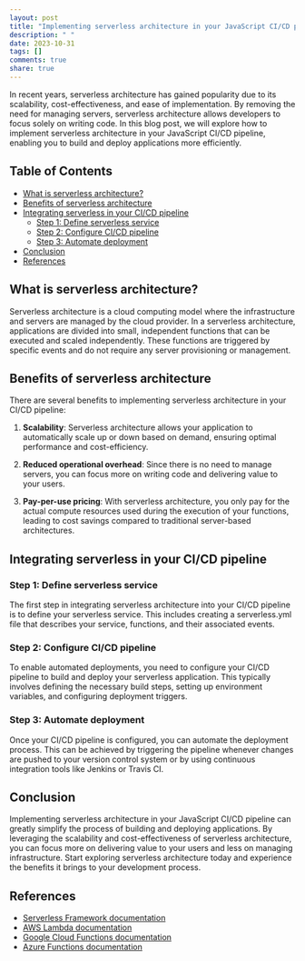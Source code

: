```yaml
---
layout: post
title: "Implementing serverless architecture in your JavaScript CI/CD pipeline"
description: " "
date: 2023-10-31
tags: []
comments: true
share: true
---
```


In recent years, serverless architecture has gained popularity due to its scalability, cost-effectiveness, and ease of implementation. By removing the need for managing servers, serverless architecture allows developers to focus solely on writing code. In this blog post, we will explore how to implement serverless architecture in your JavaScript CI/CD pipeline, enabling you to build and deploy applications more efficiently.

## Table of Contents
- [What is serverless architecture?](#what-is-serverless-architecture)
- [Benefits of serverless architecture](#benefits-of-serverless-architecture)
- [Integrating serverless in your CI/CD pipeline](#integrating-serverless-in-your-cicd-pipeline)
  - [Step 1: Define serverless service](#step-1-define-serverless-service)
  - [Step 2: Configure CI/CD pipeline](#step-2-configure-cicd-pipeline)
  - [Step 3: Automate deployment](#step-3-automate-deployment)
- [Conclusion](#conclusion)
- [References](#references)
  
## What is serverless architecture?
Serverless architecture is a cloud computing model where the infrastructure and servers are managed by the cloud provider. In a serverless architecture, applications are divided into small, independent functions that can be executed and scaled independently. These functions are triggered by specific events and do not require any server provisioning or management.

## Benefits of serverless architecture
There are several benefits to implementing serverless architecture in your CI/CD pipeline:

1. **Scalability**: Serverless architecture allows your application to automatically scale up or down based on demand, ensuring optimal performance and cost-efficiency.

2. **Reduced operational overhead**: Since there is no need to manage servers, you can focus more on writing code and delivering value to your users.

3. **Pay-per-use pricing**: With serverless architecture, you only pay for the actual compute resources used during the execution of your functions, leading to cost savings compared to traditional server-based architectures.

## Integrating serverless in your CI/CD pipeline

### Step 1: Define serverless service
The first step in integrating serverless architecture into your CI/CD pipeline is to define your serverless service. This includes creating a serverless.yml file that describes your service, functions, and their associated events.

### Step 2: Configure CI/CD pipeline
To enable automated deployments, you need to configure your CI/CD pipeline to build and deploy your serverless application. This typically involves defining the necessary build steps, setting up environment variables, and configuring deployment triggers.

### Step 3: Automate deployment
Once your CI/CD pipeline is configured, you can automate the deployment process. This can be achieved by triggering the pipeline whenever changes are pushed to your version control system or by using continuous integration tools like Jenkins or Travis CI.

## Conclusion
Implementing serverless architecture in your JavaScript CI/CD pipeline can greatly simplify the process of building and deploying applications. By leveraging the scalability and cost-effectiveness of serverless architecture, you can focus more on delivering value to your users and less on managing infrastructure. Start exploring serverless architecture today and experience the benefits it brings to your development process.

## References
- [Serverless Framework documentation](https://www.serverless.com/framework/docs/)
- [AWS Lambda documentation](https://aws.amazon.com/lambda/)
- [Google Cloud Functions documentation](https://cloud.google.com/functions/docs)
- [Azure Functions documentation](https://docs.microsoft.com/en-us/azure/azure-functions/)